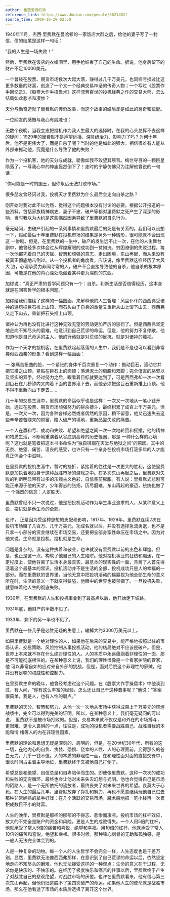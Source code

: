 ```yaml
---
author: 番茄爱西红柿
reference_link: https://www.douban.com/people/3621482/
source_time: 2009-10-29 02:50
---
```

1940年11月，杰西·里费默在曼哈顿的一家饭店大醉之后，给他的妻子写了一封信，信的结尾是这样一句话：

“我的人生是一场失败！”

然后，里费默在饭店的衣帽间里，用手枪结束了自己的生命。据说，他身后留下的财产不足10000美元。

一个曾经在股票、期货市场数次大起大落，赚得过几千万美元，也同样亏损过比这更多数量的财富，创造了一个又一个经典交易神话的传奇人物；一个写过《股票作手回忆录》、《股票大作手操盘术》这样流芳百世的投机经典之作的交易大师，怎么结局如此悲凉和凄惨？

天分与勤奋造就了里费默的传奇故事，而这个故事的结局却是如此的离奇和荒诞。

一位网友的感慨与我心有戚戚也：

无数个夜晚，当我立志把投机作为我人生最大的选择时，在我的心头总挥不去这样的疑问：1929年的里费默不是声望远播，深具统治力、影响力了吗？为何十年后，他不是更伟大了，而是自杀了呢？当时的他是如此的强大，相信很难有人能从外部来撼动他，究竟是什么导致了他的失败？

作为一个投机客，他的天分与成就，骄傲如我不敢望其项背。绚烂夺目的一颗巨星陨落了，一尊我心中的神庙轰然倒下了！走时的宁静仿佛只为注解他曾说的一句话：

“你可能是一时的国王，但你永远无法打败市场。”

很多朋友曾经问过我，投机天才里费默为什么最后会走向自杀之路？

刚开始时我对此不以为然，觉得这个问题根本没有讨论的必要。根据公开报道的一些资料，包括家族精神病史、妻子不忠、破产等都对里费默之死产生了深深的影响，当时我以为大约是这些偶然因素导致了里费默的自杀行为，

毫无疑问，由破产引起的一系列事情和里费默最后的死是有关系的。我们可以设想一下，假如最后十年里费默在投机市场的结果是另外一种情形，很可能就不会出现这 一惨剧。但是，在里费默的一生中，破产的发生远不止一次，在他的人生舞台剧中，他曾经多次体会过从辉煌耀眼的成功到一贫如洗、穷困潦倒的失败过程。每一次他都凭着自己的天赋、智慧和顽强的意志，走出困境，东山再起，而从来没有被真正彻底地击倒过。从一个投机者的角度看，应该说，像里费默这样经历了大风大 浪，心理承受力非同寻常的人，破产不会直接导致他的自杀，他自杀的根本原因，可能是在他的内心深处隐藏着某种更为深刻的东西。

加缪说：“真正严肃的哲学问题只有一个：自杀。判断生活是否值得经历，这本身就是在回答哲学的根本问题。”

加缪给我们描绘了这样的一幅图画，来解释他的人生哲理：风尘仆仆的西西弗受诸神的惩罚把巨石推上山顶，而石头由于自身的重量又重新从山上滚下山去，西西弗又走下山去，重新把石头推上山顶。

诸神认为再也没有比进行这种无效无望的劳动更加严厉的惩罚了。但是西西弗坚定地走向不知尽头的磨难，他意识到自己荒谬的命运，但是，他的努力不复停歇，他知道他是自己命运的主人，他的行动就是对荒谬的反抗，就是对诸神的蔑视。

作为一个天才的投机客，在里费默起起落落的人生中，我们是不是也可以看到非常类似西西弗的形象？看到这样一幅画面：

一 张痛苦扭曲的脸，一个紧张的身体千百次重复一个动作：搬动巨石，滚动它并把它推之山顶。紧贴在巨石上的面颊；落满泥土的肩膀和双脚；完全僵直的胳臂以及坚实的双手。经过努力之后，眼看着目标就要达到了，可是西西弗却一次一次看到巨石在几秒钟内又向着下面的世界滚下去，而他必须把这巨石重新推上山顶。他不得不重新向山下走去……

几十年的交易生涯中，里费默的命运似乎也是这样：一次又一次地从一笔小钱开始，通过在股票、期货市场顽强努力的拼杀搏斗，最终积累了成百上千万美元。但是，一次又一次，因为各种各样必然或者偶然的原因，稍不留意，他又迅速失去这些辛辛苦苦赚来的财富，陷入破产的境地，重新品尝失败的痛苦。

一个人在赢和亏、成功和失败、希望和绝望之间一次一次地轮回和摇摆，他的精神和物质生活，不断地重演着从谷底到高峰的历史怪圈，那是 一种什么样的心境呢？这也就是笔者把这本书书命名为“独自徘徊在天堂与地狱之间”的原因。其中的无奈、绝望、痛苦、沮丧的感受，也许只有一个亲身在投机市场打滚多年的人才能真正体会个中滋味。

在里费默的投机生涯中，暂时的挫折，紧接着的往往是一次更大的胜利，这使里费默更加执着地投身于这种战胜市场的游戏之中。在多次东山再起之后，里费默对失败的判断明显带有过多的乐观主义色彩，自信空前膨胀。有人说：里费默式悲剧可能正来源于他的天才，少年得志的张扬，历尽磨难，东山再起的豪迈，统统化做了一 个强烈的信念：人定胜天。

里费默曾经不只一次说过，他是把投机活动作为毕生事业追求的人，从某种意义上说，投机就是他生命的全部。

也许， 正是因为受这种思想的支配和影响，1917年、1929年，里费默连续2次在投机市场赚了几百万、几千万美元，功成名就以后，并没有选择急流勇退，也不是只拿一小部分的资金继续在市场交易，还要把全部身家性命压在市场之中。因为对他来说，生命就是投机，投机就是生命。

问题是复杂的，没有这种执着和敬业，也许就没有里费默以前的出色和辉煌。但是，也正是这一点，构筑了他自己的人生陷阱。他对投机事业的狂热和痴迷，在一定程度上，使他背离了生活本身最真实、最基本的现实性的一面，背离了人首先得活着这个最基本的常识。投机活动并不是生活的全部，投机成功只是人的幸福的一部分。而在里费默的世界里，当他无意中把投机活动的输赢视为他全部生命的意义所在时，生活的意义一下就变得狭隘，他眼中的世界也被禁锢了。一旦投机失败，就意味着他人生的彻底失败。

1930年，在里费默的人生和投机事业到了最高点以后，他开始走下坡路。

1931年底，他财产的半数不见了。

1933年，剩下的另一半也不见了。

里费默在一些几乎是必胜无疑的生意上，输掉大约3000万美元以上。

如果里费默是一个绝对理性的人，如果他在后来的交易中，能严格地按照以往的市场认识、交易策略、风险控制从事投机活动，他的结局绝对不应该是破产。但是，世界上本来就不存在什么绝对理性的人。人的本质中永远蕴涵着非理性的一面，那是不可能彻底根住的。在某种意义上说，我们的理性很像是一个看家护院的管家，他 可以非常自如的应对来自外部的挑战，但是，面对后院这个非理性的家贼，他并没有足够的权威性和控制力。

在里费默生命的晚年，他曾经考虑过这个问题。在《股票大作手操盘术》中他谈到过，有人问，“你有这么丰富的经验，怎么还让自己干这种蠢事呢？”他说：“答案很简单，我是人，也有人性的弱点。”

里费默的天分、智慧和努力，从他一次一次地从市场中获得成百上千万美元的辉煌战绩中，完全可以得到完美的证明。所以，在某种意义上，我们毫无疑问的可以说， 里费默不是被市场打败的。但是，交易本来就不仅仅是和外在的市场搏斗，更艰难、更令人畏惧的一点，往往是，成功的投机者需要战胜自己、战胜自我的本能和情 绪等人的内在非理性因素。

里费默的理论和思想无疑是深刻的、高明的，但是，在20世纪30年代，所有的这一切，在他内心的自负、贪婪、恐惧、侥幸的人性、人的心理面前，变得那么的苍白无力，几乎一钱不值。人的本质的非理性一面，在和理性面对面的直接交锋中，很长时间占主着主导地位，里费默终于又被他自己打倒了。

希望总是和绝望、自信总是和自卑陪伴而生的。即使像里费默，这种一次次的成功和失败的无穷循环，最终也会让他对未来失去幻想与光明。他也会觉得自己是市场的陌路人，是一个无所依托的流放者，最终丧失了对未来世界的希望。哀莫大于心死。在人生的最后几年，里费默放弃了挣扎和努力，再也不愿意继续玩他自己过去那种非常娴熟的拿手好戏：在几个活跃的交易市场，魔术般地把一笔小钱再一次累积成数目不小的财富。

人生的晚年，里费默是那样的郁郁的不得志、悲惨而凄凉。投机市场的杠杆效应，放大的不完全是账户的资金和风险，更是人生的成败得失。一个人用5倍的杠杆，他就承受了常人5倍的痛苦和喜悦，绝望和幸福。用10倍的杠杆，他就承受了常人10倍的痛苦和喜悦，绝望和幸福。很多时候，那种铭心刻骨的无助和孤独感，是一般人无法完全体会到的。

人是一种复杂的动物。每一个人的人生哲学不会完全一样，人生态度也是千差万别。显然，里费默无法像西西弗那样，在意识到了自己荒谬的命运以后，依然坚定地走向不知尽头的磨难。他也无法接受这样的一种观点：生命的意义在于过程，无论你是快乐的、不快乐的。在经历了极度快乐和痛苦的往事以后，里费默终于产生了对战胜自己的悲观绝望，对战胜市场的厌倦。也许在里费默看来，他有信心第三次东山再起，但他仍旧逃脱不了第四次破产的命运。如果他人生的使命就是战胜市场，那么在他看透了市场的本质后选择了离开这个世界。